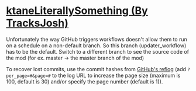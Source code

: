 # [ktaneLiterallySomething (By TracksJosh)](https://github.com/TracksJosh/ktaneLiterallySomething)

Unfortunately the way GitHub triggers workflows doesn't allow them to run on a schedule on a non-default branch. So this branch (updater_workflow) has to be the default. Switch to a different branch to see the source code of the mod (for ex. master -> the master branch of the mod)

To recover lost commits, use the commit hashes from [GitHub's reflog](https://api.github.com/repos/KtaneModules/ktaneLiterallySomething-TracksJosh/events) (add `?per_page=#&page=#` to the log URL to increase the page size (maximum is 100, default is 30) and/or specify the page number (default is 1)).

